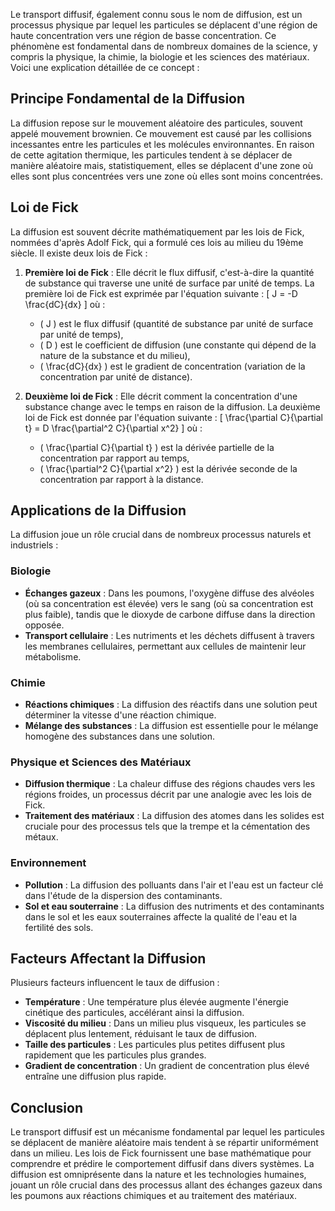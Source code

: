 Le transport diffusif, également connu sous le nom de diffusion, est un processus physique par lequel les particules se déplacent d'une région de haute concentration vers une région de basse concentration. Ce phénomène est fondamental dans de nombreux domaines de la science, y compris la physique, la chimie, la biologie et les sciences des matériaux. Voici une explication détaillée de ce concept :

## Principe Fondamental de la Diffusion

La diffusion repose sur le mouvement aléatoire des particules, souvent appelé mouvement brownien. Ce mouvement est causé par les collisions incessantes entre les particules et les molécules environnantes. En raison de cette agitation thermique, les particules tendent à se déplacer de manière aléatoire mais, statistiquement, elles se déplacent d'une zone où elles sont plus concentrées vers une zone où elles sont moins concentrées.

## Loi de Fick

La diffusion est souvent décrite mathématiquement par les lois de Fick, nommées d'après Adolf Fick, qui a formulé ces lois au milieu du 19ème siècle. Il existe deux lois de Fick :

1. **Première loi de Fick** : Elle décrit le flux diffusif, c'est-à-dire la quantité de substance qui traverse une unité de surface par unité de temps. La première loi de Fick est exprimée par l'équation suivante :
   \[
   J = -D \frac{dC}{dx}
   \]
   où :
   - \( J \) est le flux diffusif (quantité de substance par unité de surface par unité de temps),
   - \( D \) est le coefficient de diffusion (une constante qui dépend de la nature de la substance et du milieu),
   - \( \frac{dC}{dx} \) est le gradient de concentration (variation de la concentration par unité de distance).

2. **Deuxième loi de Fick** : Elle décrit comment la concentration d'une substance change avec le temps en raison de la diffusion. La deuxième loi de Fick est donnée par l'équation suivante :
   \[
   \frac{\partial C}{\partial t} = D \frac{\partial^2 C}{\partial x^2}
   \]
   où :
   - \( \frac{\partial C}{\partial t} \) est la dérivée partielle de la concentration par rapport au temps,
   - \( \frac{\partial^2 C}{\partial x^2} \) est la dérivée seconde de la concentration par rapport à la distance.

## Applications de la Diffusion

La diffusion joue un rôle crucial dans de nombreux processus naturels et industriels :

### Biologie

- **Échanges gazeux** : Dans les poumons, l'oxygène diffuse des alvéoles (où sa concentration est élevée) vers le sang (où sa concentration est plus faible), tandis que le dioxyde de carbone diffuse dans la direction opposée.
- **Transport cellulaire** : Les nutriments et les déchets diffusent à travers les membranes cellulaires, permettant aux cellules de maintenir leur métabolisme.

### Chimie

- **Réactions chimiques** : La diffusion des réactifs dans une solution peut déterminer la vitesse d'une réaction chimique.
- **Mélange des substances** : La diffusion est essentielle pour le mélange homogène des substances dans une solution.

### Physique et Sciences des Matériaux

- **Diffusion thermique** : La chaleur diffuse des régions chaudes vers les régions froides, un processus décrit par une analogie avec les lois de Fick.
- **Traitement des matériaux** : La diffusion des atomes dans les solides est cruciale pour des processus tels que la trempe et la cémentation des métaux.

### Environnement

- **Pollution** : La diffusion des polluants dans l'air et l'eau est un facteur clé dans l'étude de la dispersion des contaminants.
- **Sol et eau souterraine** : La diffusion des nutriments et des contaminants dans le sol et les eaux souterraines affecte la qualité de l'eau et la fertilité des sols.

## Facteurs Affectant la Diffusion

Plusieurs facteurs influencent le taux de diffusion :

- **Température** : Une température plus élevée augmente l'énergie cinétique des particules, accélérant ainsi la diffusion.
- **Viscosité du milieu** : Dans un milieu plus visqueux, les particules se déplacent plus lentement, réduisant le taux de diffusion.
- **Taille des particules** : Les particules plus petites diffusent plus rapidement que les particules plus grandes.
- **Gradient de concentration** : Un gradient de concentration plus élevé entraîne une diffusion plus rapide.

## Conclusion

Le transport diffusif est un mécanisme fondamental par lequel les particules se déplacent de manière aléatoire mais tendent à se répartir uniformément dans un milieu. Les lois de Fick fournissent une base mathématique pour comprendre et prédire le comportement diffusif dans divers systèmes. La diffusion est omniprésente dans la nature et les technologies humaines, jouant un rôle crucial dans des processus allant des échanges gazeux dans les poumons aux réactions chimiques et au traitement des matériaux.